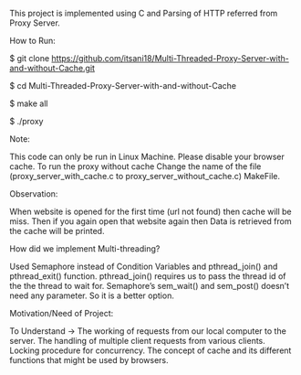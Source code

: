 This project is implemented using C and Parsing of HTTP referred from Proxy Server.




How to Run:

$ git clone https://github.com/itsani18/Multi-Threaded-Proxy-Server-with-and-without-Cache.git

$ cd Multi-Threaded-Proxy-Server-with-and-without-Cache

$ make all

$ ./proxy <port no.>




Note:

This code can only be run in Linux Machine. Please disable your browser cache.
To run the proxy without cache Change the name of the file (proxy_server_with_cache.c to proxy_server_without_cache.c) MakeFile.


Observation:

When website is opened for the first time (url not found) then cache will be miss.
Then if you again open that website again then Data is retrieved from the cache will be printed.


How did we implement Multi-threading?

Used Semaphore instead of Condition Variables and pthread_join() and pthread_exit() function.
pthread_join() requires us to pass the thread id of the the thread to wait for.
Semaphore’s sem_wait() and sem_post() doesn’t need any parameter. So it is a better option.



Motivation/Need of Project:

To Understand →
The working of requests from our local computer to the server.
The handling of multiple client requests from various clients.
Locking procedure for concurrency.
The concept of cache and its different functions that might be used by browsers.

